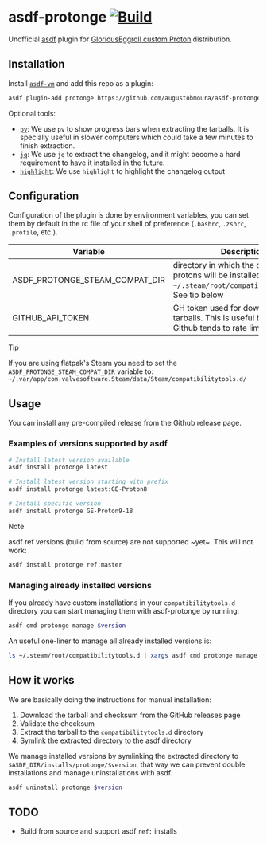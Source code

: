 # asdf-protonge [![Build](https://github.com/augustobmoura/asdf-protonge/actions/workflows/test.yml/badge.svg)](https://github.com/augustobmoura/asdf-protonge/actions/workflows/test.yml)

Unofficial [asdf](https://asdf-vm.com/) plugin for [GloriousEggroll custom Proton](https://github.com/GloriousEggroll/proton-ge-custom/) distribution.

## Installation

Install [`asdf-vm`](https://asdf-vm.com/guide/getting-started.html) and add this
repo as a plugin:

```bash
asdf plugin-add protonge https://github.com/augustobmoura/asdf-protonge.git
```

Optional tools:

- [`pv`](https://www.ivarch.com/programs/pv.shtml): We use `pv` to show progress bars when extracting the tarballs. It is specially useful in slower computers which could take a few minutes to finish extraction.
- [`jq`](https://jqlang.org/): We use `jq` to extract the changelog, and it might become a hard requirement to have it installed in the future.
- [`highlight`](http://andre-simon.de/doku/highlight/highlight.html): We use `highlight` to highlight the changelog output
## Configuration

Configuration of the plugin is done by environment variables, you can set them
by default in the rc file of your shell of preference (`.bashrc`, `.zshrc`,
`.profile`, etc.).

| Variable                       | Description                                                                                                |
| ------------------------------ | ---------------------------------------------------------------------------------------------------------- |
| ASDF_PROTONGE_STEAM_COMPAT_DIR | directory in which the custom protons will be installed. Defaults to `~/.steam/root/compatibilitytools.d`. See tip below |
| GITHUB_API_TOKEN               | GH token used for downloading the tarballs. This is useful because Github tends to rate limit API calls    |

> [!TIP]
> If you are using flatpak's Steam you need to set the `ASDF_PROTONGE_STEAM_COMPAT_DIR` variable to:
> `~/.var/app/com.valvesoftware.Steam/data/Steam/compatibilitytools.d/`

## Usage

You can install any pre-compiled release from the Github release page.

### Examples of versions supported by asdf

```bash
# Install latest version available
asdf install protonge latest

# Install latest version starting with prefix
asdf install protonge latest:GE-Proton8

# Install specific version
asdf install protonge GE-Proton9-18
```

> [!NOTE]
> asdf ref versions (build from source) are not supported ~yet~.
> This will not work:
>
> ```bash
> asdf install protonge ref:master
> ```

### Managing already installed versions

If you already have custom installations in your `compatibilitytools.d`
directory you can start managing them with asdf-protonge by running:

```bash
asdf cmd protonge manage $version
```

An useful one-liner to manage all already installed versions is:

```bash
ls ~/.steam/root/compatibilitytools.d | xargs asdf cmd protonge manage
```

## How it works

We are basically doing the instructions for manual installation:

1. Download the tarball and checksum from the GitHub releases page
2. Validate the checksum
3. Extract the tarball to the `compatibilitytools.d` directory
4. Symlink the extracted directory to the asdf directory

We manage installed versions by symlinking the extracted directory to
`$ASDF_DIR/installs/protonge/$version`, that way we can prevent double
installations and manage uninstallations with asdf.

```bash
asdf uninstall protonge $version
```

## TODO

- Build from source and support asdf `ref:` installs
